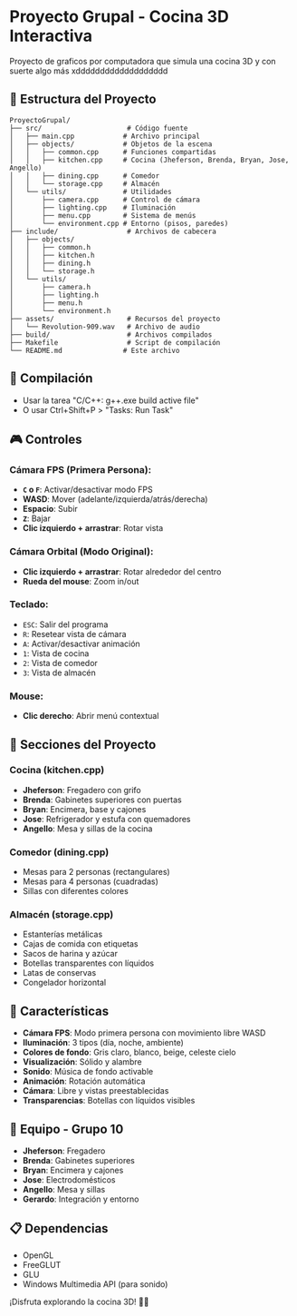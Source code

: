 # Proyecto Grupal - Cocina 3D Interactiva

Proyecto de graficos por computadora que simula una cocina 3D y con suerte algo más xddddddddddddddddddd

## 📁 Estructura del Proyecto

```
ProyectoGrupal/
├── src/                     # Código fuente
│   ├── main.cpp            # Archivo principal
│   ├── objects/            # Objetos de la escena
│   │   ├── common.cpp      # Funciones compartidas
│   │   ├── kitchen.cpp     # Cocina (Jheferson, Brenda, Bryan, Jose, Angello)
│   │   ├── dining.cpp      # Comedor
│   │   └── storage.cpp     # Almacén
│   └── utils/              # Utilidades
│       ├── camera.cpp      # Control de cámara
│       ├── lighting.cpp    # Iluminación
│       ├── menu.cpp        # Sistema de menús
│       └── environment.cpp # Entorno (pisos, paredes)
├── include/                 # Archivos de cabecera
│   ├── objects/
│   │   ├── common.h
│   │   ├── kitchen.h
│   │   ├── dining.h
│   │   └── storage.h
│   └── utils/
│       ├── camera.h
│       ├── lighting.h
│       ├── menu.h
│       └── environment.h
├── assets/                  # Recursos del proyecto
│   └── Revolution-909.wav   # Archivo de audio
├── build/                   # Archivos compilados
├── Makefile                 # Script de compilación
└── README.md               # Este archivo
```

## 🔨 Compilación

- Usar la tarea "C/C++: g++.exe build active file" 
- O usar Ctrl+Shift+P > "Tasks: Run Task"

## 🎮 Controles

### Cámara FPS (Primera Persona):
- **`C` o `F`**: Activar/desactivar modo FPS
- **WASD**: Mover (adelante/izquierda/atrás/derecha)
- **Espacio**: Subir
- **`Z`**: Bajar
- **Clic izquierdo + arrastrar**: Rotar vista

### Cámara Orbital (Modo Original):
- **Clic izquierdo + arrastrar**: Rotar alrededor del centro
- **Rueda del mouse**: Zoom in/out

### Teclado:
- `ESC`: Salir del programa
- `R`: Resetear vista de cámara
- `A`: Activar/desactivar animación
- `1`: Vista de cocina
- `2`: Vista de comedor  
- `3`: Vista de almacén

### Mouse:
- **Clic derecho**: Abrir menú contextual

## 🍳 Secciones del Proyecto

### Cocina (kitchen.cpp)
- **Jheferson**: Fregadero con grifo
- **Brenda**: Gabinetes superiores con puertas
- **Bryan**: Encimera, base y cajones  
- **Jose**: Refrigerador y estufa con quemadores
- **Angello**: Mesa y sillas de la cocina

### Comedor (dining.cpp)
- Mesas para 2 personas (rectangulares)
- Mesas para 4 personas (cuadradas)
- Sillas con diferentes colores

### Almacén (storage.cpp)
- Estanterías metálicas
- Cajas de comida con etiquetas
- Sacos de harina y azúcar
- Botellas transparentes con líquidos
- Latas de conservas
- Congelador horizontal

## 🎨 Características

- **Cámara FPS**: Modo primera persona con movimiento libre WASD
- **Iluminación**: 3 tipos (día, noche, ambiente)
- **Colores de fondo**: Gris claro, blanco, beige, celeste cielo
- **Visualización**: Sólido y alambre
- **Sonido**: Música de fondo activable
- **Animación**: Rotación automática
- **Cámara**: Libre y vistas preestablecidas
- **Transparencias**: Botellas con líquidos visibles

## 👥 Equipo - Grupo 10

- **Jheferson**: Fregadero
- **Brenda**: Gabinetes superiores  
- **Bryan**: Encimera y cajones
- **Jose**: Electrodomésticos
- **Angello**: Mesa y sillas
- **Gerardo**: Integración y entorno

## 📋 Dependencias

- OpenGL
- FreeGLUT
- GLU
- Windows Multimedia API (para sonido)

¡Disfruta explorando la cocina 3D! 🍳✨
